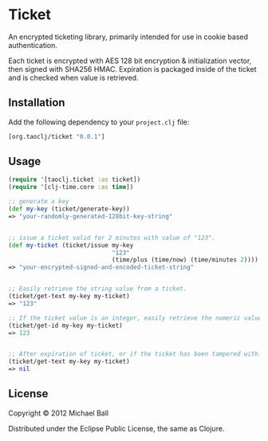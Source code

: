 # Ticket

An encrypted ticketing library, primarily intended for use in cookie based authentication.

Each ticket is encrypted with AES 128 bit encryption & initialization vector, then signed with SHA256 HMAC. Expiration is packaged inside of the ticket and is checked when value is retrieved.


## Installation

Add the following dependency to your `project.clj` file:

```clojure
[org.taoclj/ticket "0.0.1"]
```


## Usage

```clojure
(require '[taoclj.ticket :as ticket])
(require '[clj-time.core :as time])

;; generate a key
(def my-key (ticket/generate-key))
=> "your-randomly-generated-128bit-key-string"


;; issue a ticket valid for 2 minutes with value of "123".
(def my-ticket (ticket/issue my-key
                             "123"
                             (time/plus (time/now) (time/minutes 2))))
=> "your-encrypted-signed-and-encoded-ticket-string"


;; Easily retrieve the string value from a ticket.
(ticket/get-text my-key my-ticket)
=> "123"

;; If the ticket value is an integer, easily retrieve the numeric value.
(ticket/get-id my-key my-ticket)
=> 123


;; After expiration of ticket, or if the ticket has been tampered with...
(ticket/get-text my-key my-ticket)
=> nil

```



## License

Copyright © 2012 Michael Ball

Distributed under the Eclipse Public License, the same as Clojure.
